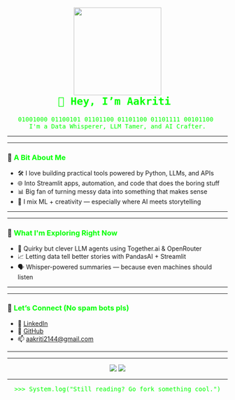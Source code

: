 <h1 align="center">
  <img src="https://media.giphy.com/media/NytMLKyiaIh6VH9SPm/giphy.gif" width="200"/>
<br>
  <code style="color: #00FF00; font-family: monospace;">👋 Hey, I’m Aakriti </code>
</h1>

<pre align="center" style="color: #00ff00">
01001000 01100101 01101100 01101100 01101111 00101100 
I'm a Data Whisperer, LLM Tamer, and AI Crafter.
</pre>

---
---

### 🧠 <span style="color:#00ff00">A Bit About Me</span>

- 🛠️ I love building practical tools powered by Python, LLMs, and APIs  
- 🌐 Into Streamlit apps, automation, and code that does the boring stuff  
- 📊 Big fan of turning messy data into something that makes sense  
- 🧩 I mix ML + creativity — especially where AI meets storytelling  

---
---

### 🔭 <span style="color:#00ff00">What I'm Exploring Right Now</span>

- 🤖 Quirky but clever LLM agents using Together.ai & OpenRouter  
- 📈 Letting data tell better stories with PandasAI + Streamlit  
- 🗣️ Whisper-powered summaries — because even machines should listen  

---
---

### 💬 <span style="color:#00ff00">Let’s Connect (No spam bots pls)</span>

  
- 💼 [LinkedIn](https://www.linkedin.com/in/aakritidhardubey/)  
- 🧠 [GitHub](https://github.com/aakritidhardubey)  
- 📫 aakriti2144@gmail.com  

---
---

<p align="center">
  <img src="https://github-readme-stats.vercel.app/api?username=aakritidhardubey&show_icons=true&theme=matrix" />
  <img src="https://github-readme-stats.vercel.app/api/top-langs/?username=aakritidhardubey&layout=compact&theme=matrix" />
</p>

---

<pre align="center" style="color:#00FF00">
>>> System.log("Still reading? Go fork something cool.")
</pre>
